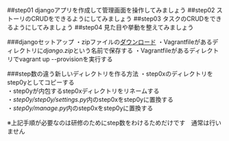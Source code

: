 ##step01
djangoアプリを作成して管理画面を操作してみましょう
##step02
ストーリのCRUDをできるようにしてみましょう
##step03
タスクのCRUDをできるようにしてみましょう
##step04
見た目や挙動を整えてみましょう
  
###djangoセットアップ
・zipファイルの[ダウンロード](https://github.com/django/django/zipball/master)
・Vagrantfileがあるディレクトリに*django.zip*という名前で保存する
・Vagrantfileがあるディレクトリでvagrant up --provisionを実行する
  
###step数の違う新しいディレクトリを作る方法
・step0xのディレクトリをstep0yとしてコピーする  
・step0yが内包するstep0xディレクトリをリネームする  
・*step0y/step0y/settings.py*内のstep0xをstep0yに置換する  
・*step0y/manage.py*内のstep0xをstep0yに置換する  
  
※上記手順が必要なのは研修のためにstep数をわけるためだけです　通常は行いません
